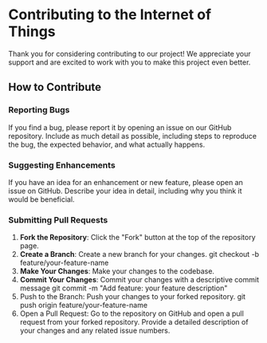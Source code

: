 # Contributing to the Internet of Things

Thank you for considering contributing to our project! We appreciate your support and are excited to work with you to make this project even better.

## How to Contribute

### Reporting Bugs

If you find a bug, please report it by opening an issue on our GitHub repository. Include as much detail as possible, including steps to reproduce the bug, the expected behavior, and what actually happens.

### Suggesting Enhancements

If you have an idea for an enhancement or new feature, please open an issue on GitHub. Describe your idea in detail, including why you think it would be beneficial.

### Submitting Pull Requests

1. **Fork the Repository**: Click the "Fork" button at the top of the repository page.
2. **Create a Branch**: Create a new branch for your changes.
   git checkout -b feature/your-feature-name
3. **Make Your Changes**: Make your changes to the codebase.
4. **Commit Your Changes**: Commit your changes with a descriptive commit message
   git commit -m "Add feature: your feature description"
5. Push to the Branch: Push your changes to your forked repository.
   git push origin feature/your-feature-name
6. Open a Pull Request: Go to the repository on GitHub and open a pull request from your forked repository. Provide a detailed description of your changes and any related issue numbers.
